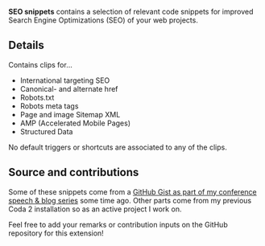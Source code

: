 **SEO snippets** contains a selection of relevant code snippets for improved Search Engine Optimizations (SEO) of your web projects.

## Details
Contains clips for...
* International targeting SEO
* Canonical- and alternate href
* Robots.txt
* Robots meta tags
* Page and image Sitemap XML
* AMP (Accelerated Mobile Pages)
* Structured Data

No default triggers or shortcuts are associated to any of the clips.

## Source and contributions
Some of these snippets come from a [GitHub Gist as part of my conference speech & blog series]((https://gist.github.com/oliveratgithub/81d0bfea53f79047ccce86e3b22da52b)) some time ago. Other parts come from my previous Coda 2 installation so as an active project I work on.

Feel free to add your remarks or contribution inputs on the GitHub repository for this extension!
